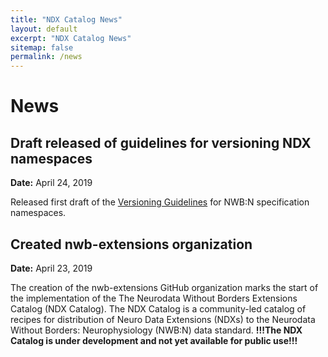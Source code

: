 ```yaml
---
title: "NDX Catalog News"
layout: default
excerpt: "NDX Catalog News"
sitemap: false
permalink: /news
---
```


# News

## Draft released of guidelines for versioning NDX namespaces
**Date:** April 24, 2019

Released first draft of the <a href="{{ site.url }}{{ site.baseurl }}/versioning_guidelines">Versioning Guidelines</a> for NWB:N specification namespaces.


## Created nwb-extensions organization
**Date:** April 23, 2019

The creation of the nwb-extensions GitHub organization marks the start of the implementation of the The Neurodata Without Borders Extensions Catalog (NDX Catalog). The NDX Catalog is a community-led catalog of recipes for distribution of Neuro Data Extensions (NDXs) to the Neurodata Without Borders: Neurophysiology (NWB:N) data standard. **!!!The NDX Catalog is under development and not yet available for public use!!!**


